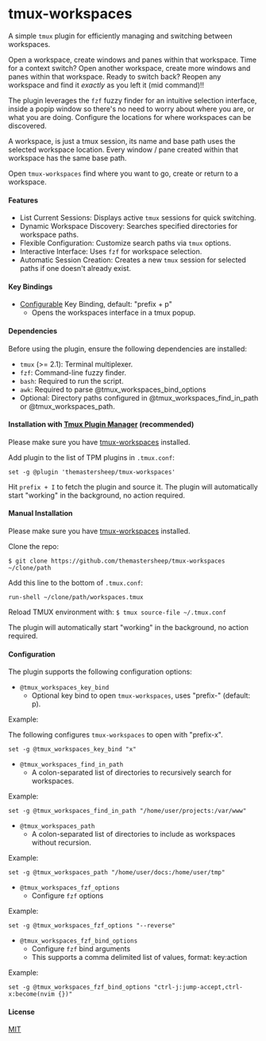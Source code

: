 # tmux-workspaces

A simple `tmux` plugin for efficiently managing and switching between workspaces.

Open a workspace, create windows and panes within that workspace.  Time for a context switch?  Open another workspace, create more windows and panes within that workspace.  Ready to switch back?  Reopen any workspace and find it *exactly* as you left it (mid command)!!

The plugin leverages the `fzf` fuzzy finder for an intuitive selection interface, inside a popip window so there's no need to worry about where you are, or what you are doing.  Configure the locations for where workspaces can be discovered.

A workspace, is just a tmux session, its name and base path uses the selected workspace location.  Every window / pane created within that workspace has the same base path.  

Open `tmux-workspaces` find where you want to go, create or return to a workspace.

#### Features
* List Current Sessions: Displays active `tmux` sessions for quick switching.
* Dynamic Workspace Discovery: Searches specified directories for workspace paths.
* Flexible Configuration: Customize search paths via `tmux` options.
* Interactive Interface: Uses `fzf` for workspace selection.
* Automatic Session Creation: Creates a new `tmux` session for selected paths if one doesn't already exist.

#### Key Bindings

* [Configurable](#configuration) Key Binding, default: "prefix + p"
  * Opens the workspaces interface in a tmux popup.

#### Dependencies
Before using the plugin, ensure the following dependencies are installed:

* `tmux` (>= 2.1): Terminal multiplexer.
* `fzf`: Command-line fuzzy finder.
* `bash`: Required to run the script.
* `awk`: Required to parse @tmux_workspaces_bind_options
* Optional: Directory paths configured in @tmux_workspaces_find_in_path or @tmux_workspaces_path.


#### Installation with [Tmux Plugin Manager](https://github.com/tmux-plugins/tpm) (recommended)

Please make sure you have
[tmux-workspaces](https://github.com/themastersheep/tmux-workspaces) installed.

Add plugin to the list of TPM plugins in `.tmux.conf`:

    set -g @plugin 'themastersheep/tmux-workspaces'

Hit `prefix + I` to fetch the plugin and source it. The plugin will
automatically start "working" in the background, no action required.

#### Manual Installation

Please make sure you have
[tmux-workspaces](https://github.com/themastersheep/tmux-workspaces) installed.

Clone the repo:

    $ git clone https://github.com/themastersheep/tmux-workspaces ~/clone/path

Add this line to the bottom of `.tmux.conf`:

    run-shell ~/clone/path/workspaces.tmux

Reload TMUX environment with: `$ tmux source-file ~/.tmux.conf`

The plugin will automatically start "working" in the background, no action
required.


#### Configuration

The plugin supports the following configuration options:

* `@tmux_workspaces_key_bind`
  * Optional key bind to open `tmux-workspaces`, uses "prefix-<key>" (default: p).

Example:

The following configures `tmux-workspaces` to open with "prefix-x".

    set -g @tmux_workspaces_key_bind "x"


* `@tmux_workspaces_find_in_path`
  * A colon-separated list of directories to recursively search for workspaces.

Example:

    set -g @tmux_workspaces_find_in_path "/home/user/projects:/var/www"

* `@tmux_workspaces_path`
  * A colon-separated list of directories to include as workspaces without recursion.

Example:

    set -g @tmux_workspaces_path "/home/user/docs:/home/user/tmp"

* `@tmux_workspaces_fzf_options`
  * Configure `fzf` options

Example:

    set -g @tmux_workspaces_fzf_options "--reverse"

* `@tmux_workspaces_fzf_bind_options`
  * Configure `fzf` bind arguments
  * This supports a comma delimited list of values, format: key:action

Example:

    set -g @tmux_workspaces_fzf_bind_options "ctrl-j:jump-accept,ctrl-x:become(nvim {})"

#### License
[MIT](LICENSE)
